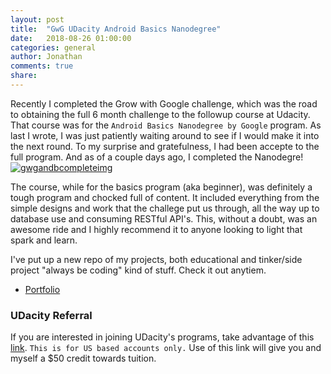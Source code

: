 ```yaml
---
layout: post
title:  "GwG UDacity Android Basics Nanodegree"
date:   2018-08-26 01:00:00
categories: general
author: Jonathan
comments: true
share:
---
```


Recently I completed the Grow with Google challenge, which was the road to obtaining the full 6 month challenge to the followup course at Udacity. That course was for the `Android Basics Nanodegree by Google` program. As last I wrote, I was just patiently waiting around to see if I would make it into the next round. To my surprise and gratefulness, I had been accepte to the full program. And as of a couple days ago, I completed the Nanodegre!
[![gwgandbcompleteimg]({{site.base}}/imagecontent/2018/08/andbcertificate.PNG)](https://confirm.udacity.com/49XHYAUZ)

The course, while for the basics program (aka beginner), was definitely a tough program and chocked full of content. It included everything from the simple designs and work that the challege put us through, all the way up to database use and consuming RESTful API's. This, without a doubt, was an awesome ride and I highly recommend it to anyone looking to light that spark and learn.

I've put up a new repo of my projects, both educational and tinker/side project "always be coding" kind of stuff. Check it out anytiem.

* [Portfolio](https://github.com/jmhardison/Portfolio)



### UDacity Referral

If you are interested in joining UDacity's programs, take advantage of this [link](https://share.udacity.com/x/tC8GMA). `This is for US based accounts only.` 
Use of this link will give you and myself a $50 credit towards tuition.
